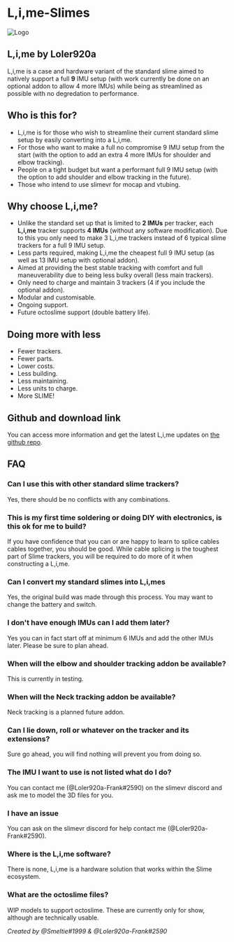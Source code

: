 # L,i,me-Slimes

![Logo](https://i.gyazo.com/7941d6748db107002712ad53378ea480.png)

## L,i,me by Loler920a
L,i,me is a case and hardware variant of the standard slime aimed to natively support a full **9** IMU setup (with work currently be done on an optional addon to allow 4 more IMUs) while being as streamlined as possible with no degredation to performance.


## Who is this for?
- L,i,me is for those who wish to streamline their current standard slime setup by easily converting into a L,i,me.
- For those who want to make a full no compromise 9 IMU setup from the start (with the option to add an extra 4 more IMUs for shoulder and elbow tracking).
- People on a tight budget but want a performant full 9 IMU setup (with the option to add shoulder and elbow tracking in the future).
- Those who intend to use slimevr for mocap and vtubing.

## Why choose L,i,me?
- Unlike the standard set up that is limited to **2 IMUs** per tracker, each **L,i,me** tracker supports **4 IMUs** (without any software modification). Due to this you only need to make 3 L,i,me trackers instead of 6 typical slime trackers for a full 9 IMU setup.
- Less parts required, making L,i,me the cheapest full 9 IMU setup (as well as 13 IMU setup with optional addon).
- Aimed at providing the best stable tracking with comfort and full maneuverability due to being less bulky overall (less main trackers).
- Only need to charge and maintain 3 trackers (4 if you include the optional addon).
- Modular and customisable.
- Ongoing support.
- Future octoslime support (double battery life).

## Doing more with less
- Fewer trackers.
- Fewer parts.
- Lower costs.
- Less building.
- Less maintaining.
- Less units to charge.
- More SLIME!

## Github and download link
You can access more information and get the latest L,i,me updates on [the github repo](https://github.com/Loler920a/L.i.me-Slimes).

## FAQ

### Can I use this with other standard slime trackers?
Yes, there should be no conflicts with any combinations.

### This is my first time soldering or doing DIY with electronics, is this ok for me to build?

If you have confidence that you can or are happy to learn to splice cables cables together, you should be good.
While cable splicing is the toughest part of Slime trackers, you will be required to do more of it when constructing a L,i,me.

### Can I convert my standard slimes into L,i,mes

Yes, the original build was made through this process. You may want to change the battery and switch.

### I don't have enough IMUs can I add them later?

Yes you can in fact start off at minimum 6 IMUs and add the other IMUs later. Please be sure to plan ahead.

### When will the elbow and shoulder tracking addon be available?

This is currently in testing.

### When will the Neck tracking addon be available?

Neck tracking is a planned future addon.

### Can I lie down, roll or whatever on the tracker and its extensions?

Sure go ahead, you will find nothing will prevent you from doing so.

### The IMU I want to use is not listed what do I do?

You can contact me (@Loler920a-Frank#2590) on the slimevr discord and ask me to model the 3D files for you.

### I have an issue

You can ask on the slimevr discord for help contact me (@Loler920a-Frank#2590).

### Where is the L,i,me software?

There is none, L,i,me is a hardware solution that works within the Slime ecosystem.

### What are the octoslime files?

WIP models to support octoslime. These are currently only for show, although are technically usable.


*Created by @Smeltie#1999 & @Loler920a-Frank#2590*
